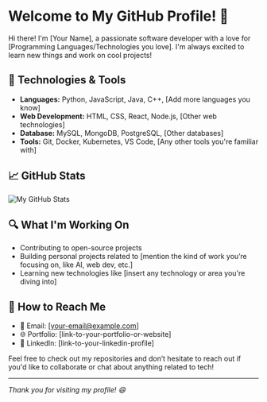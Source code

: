 # Welcome to My GitHub Profile! 👋

Hi there! I'm [Your Name], a passionate software developer with a love for [Programming Languages/Technologies you love]. I'm always excited to learn new things and work on cool projects!

## 🔧 Technologies & Tools

- **Languages:** Python, JavaScript, Java, C++, [Add more languages you know]
- **Web Development:** HTML, CSS, React, Node.js, [Other web technologies]
- **Database:** MySQL, MongoDB, PostgreSQL, [Other databases]
- **Tools:** Git, Docker, Kubernetes, VS Code, [Any other tools you're familiar with]

## 📈 GitHub Stats

![My GitHub Stats](https://github-readme-stats.vercel.app/api?username=vishnum04&show_icons=true&hide_title=true&count_private=true&hide=prs&theme=radical)

## 🔍 What I'm Working On

- Contributing to open-source projects
- Building personal projects related to [mention the kind of work you’re focusing on, like AI, web dev, etc.]
- Learning new technologies like [insert any technology or area you're diving into]

## 📝 How to Reach Me

- 📧 Email: [your-email@example.com]
- 🌐 Portfolio: [link-to-your-portfolio-or-website]
- 📱 LinkedIn: [link-to-your-linkedin-profile]

Feel free to check out my repositories and don’t hesitate to reach out if you'd like to collaborate or chat about anything related to tech!

---

_Thank you for visiting my profile! 😄_

